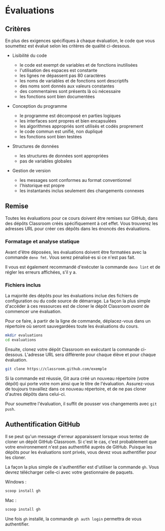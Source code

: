 # Évaluations

## Critères

En plus des exigences spécifiques à chaque évaluation, le code que vous
soumettez est évalué selon les critères de qualité ci-dessous.

-   Lisibilité du code

    -   le code est exempt de variables et de fonctions inutilisées
    -   l'utilisation des espaces est constante
    -   les lignes ne dépassent pas 80 caractères
    -   les noms de variables et de fonctions sont descriptifs
    -   des noms sont donnés aux valeurs constantes
    -   des commentaires sont présents là où nécessaire
    -   les fonctions sont bien documentées

-   Conception du programme

    -   le programme est décomposé en parties logiques
    -   les interfaces sont propres et bien encapsulées
    -   les algorithmes appropriés sont utilisés et codés proprement
    -   le code commun est unifié, non dupliqué
    -   les fonctions sont bien testées

-   Structures de données

    -   les structures de données sont appropriées
    -   pas de variables globales

-   Gestion de version

    -   les messages sont conformes au format conventionnel
    -   l'historique est propre
    -   les instantanés inclus seulement des changements connexes

## Remise

Toutes les évaluations pour ce cours doivent être remises sur GitHub,
dans des dépôts Classroom créés spécifiquement à cet effet. Vous
trouverez les adresses URL pour créer ces dépôts dans les énoncés des
évaluations.

### Formatage et analyse statique

Avant d'être déposées, les évaluations doivent être formatées avec la
commande `deno fmt`. Vous serez pénalisé·es si ce n'est pas fait.

Il vous est également recommandé d'exécuter la commande `deno lint` et
de régler les erreurs affichées, s'il y a.

### Fichiers inclus

La majorité des dépôts pour les évaluations inclue des fichiers de
configuration ou du code source de démarrage. La façon la plus simple
d'accéder à ces ressources est de cloner le dépôt Classroom *avant* de
commencer une évaluation.

Pour ce faire, à partir de la ligne de commande, déplacez-vous dans un
répertoire où seront sauvegardées toute les évaluations du cours.

```sh
mkdir evaluations
cd evaluations
```

Ensuite, clonez votre dépôt Classroom en exécutant la commande
ci-dessous. L'adresse URL sera différente pour chaque élève et pour
chaque évaluation.

```sh
git clone https://classroom.github.com/exemple
```

Si la commande est réussie, Git aura créé un nouveau répertoire (votre
dépôt) qui porte votre nom ainsi que le titre de l'évaluation.
Assurez-vous de toujours travaillez dans ce nouveau répertoire, et de ne
pas cloner d'autres dépôts dans celui-ci.

Pour soumettre l'évaluation, il suffit de pousser vos changements avec
`git push`.

## Authentification GitHub

Il se peut qu'un message d'erreur apparaissent lorsque vous tentez de
cloner un dépôt GitHub Classroom. Si c'est le cas, c'est probablement
que votre environnement n'est pas authentifié auprès de GitHub. Puisque
les dépôts pour les évaluations sont privés, vous devez vous
authentifier pour les cloner.

La façon la plus simple de s'authentifier est d'utiliser la commande
`gh`. Vous devrez télécharger celle-ci avec votre gestionnaire de
paquets.

Windows :

```sh
scoop install gh
```

Mac :

```sh
scoop install gh
```

Une fois `gh` installé, la commande `gh auth login` permettra de vous
authentifier.

